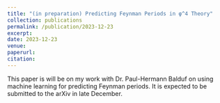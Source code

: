```yaml
---
title: "(in preparation) Predicting Feynman Periods in φ^4 Theory"
collection: publications
permalink: /publication/2023-12-23
excerpt: 
date: 2023-12-23
venue: 
paperurl: 
citation:
---
```

This paper is will be on my work with Dr. Paul-Hermann Balduf on using machine learning for predicting Feynman periods. It is expected to be submitted to the arXiv in late December. 